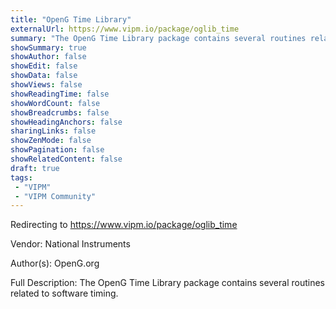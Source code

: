 ```yaml
---
title: "OpenG Time Library"
externalUrl: https://www.vipm.io/package/oglib_time
summary: "The OpenG Time Library package contains several routines related to software timing.."
showSummary: true
showAuthor: false
showEdit: false
showData: false
showViews: false
showReadingTime: false
showWordCount: false
showBreadcrumbs: false
showHeadingAnchors: false
sharingLinks: false
showZenMode: false
showPagination: false
showRelatedContent: false
draft: true
tags:
 - "VIPM"
 - "VIPM Community"
---
```


Redirecting to https://www.vipm.io/package/oglib_time

Vendor: National Instruments

Author(s): OpenG.org
 
Full Description:
The OpenG Time Library package contains several routines related to software timing.